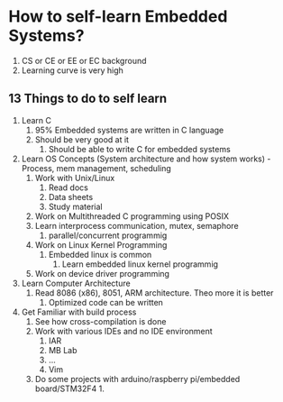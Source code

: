 # How to self-learn Embedded Systems? #
1. CS or CE or EE or EC background
2. Learning curve is very high

## 13 Things to do to self learn ##
1. Learn C
	1. 95% Embedded systems are written in C language
	2. Should be very good at it
		1. Should be able to write C for embedded systems
2. Learn OS Concepts (System architecture and how system works) - Process, mem management, scheduling
	1. Work with Unix/Linux
		1. Read docs
		2. Data sheets
		3. Study material
	2. Work on Multithreaded C programming using POSIX
	3. Learn interprocess communication, mutex, semaphore
		1. parallel/concurrent programmig
	4. Work on Linux Kernel Programming
		1. Embedded linux is common
			1. Learn embedded linux kernel programmig
	5. Work on device driver programming
3. Learn Computer Architecture
	1. Read 8086 (x86), 8051, ARM architecture. Theo more it is better
		1. Optimized code can be written
4. Get Familiar with build process
	1. See how cross-compilation is done
	2. Work with various IDEs and no IDE environment
		1. IAR
		2. MB Lab
		3. ...
		4. Vim
	3. Do some projects with arduino/raspberry pi/embedded board/STM32F4
		1. 